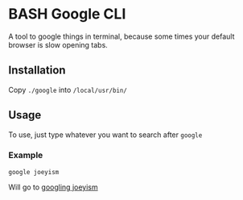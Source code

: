 # BASH Google CLI
A tool to google things in terminal, because some times your default browser is slow opening tabs.

## Installation
Copy `./google` into `/local/usr/bin/`

## Usage
To use, just type whatever you want to search after `google`

### Example

    google joeyism

Will go to [googling joeyism](https://www.google.ca/search?q=joeyism)
